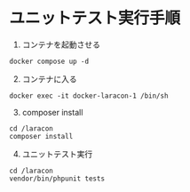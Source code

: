 # ユニットテスト実行手順

1. コンテナを起動させる
```
docker compose up -d
```

2. コンテナに入る
```
docker exec -it docker-laracon-1 /bin/sh
```

3. composer install
```
cd /laracon
composer install
```

4. ユニットテスト実行
```
cd /laracon
vendor/bin/phpunit tests
```